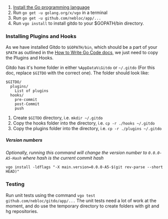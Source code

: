 1. [Install the Go programming language](https://golang.org/doc/install)
1. Run `go get -u golang.org/x/vgo` in a terminal
1. Run `go get -u github.com/nebloc/app/...`
1. Run `vgo install` to install gitdo to your $GOPATH/bin directory.

### Installing Plugins and Hooks
As we have installed Gitdo to `$GOPATH/bin`, which should be a part of your `$PATH` as outlined in the [How to Write Go Code docs,](https://golang.org/doc/code.html#GOPATH) we just need to copy the Plugins and Hooks.

Gitdo has it's home folder in either `%AppData%\Gitdo` or `~/.gitdo` (For this doc, replace `$GITDO` with the correct one).
The folder should look like:
```
$GITDO/
  plugins/
    List of plugins
  hooks/
    pre-commit
    post-Commit
    push
```
1. Create `$GITDO` directory, i.e. `mkdir ~/.gitdo`
1. Copy the hooks folder into the directory, i.e. `cp -r ./hooks ~/.gitdo`
1. Copy the plugins folder into the directory, i.e. `cp -r ./plugins ~/.gitdo`


##### Version numbers
*Optionally, running this command will change the version number to `0.0.0-A5-Hash` where hash is the current commit hash*
```
vgo install -ldflags "-X main.version=0.0.0-A5-$(git rev-parse --short HEAD)"
```


### Testing
Run unit tests using the command `vgo test github.com/nebloc/gitdo/app/...`
The unit tests need a lot of work at the moment, and do use the temporary directory to create folders with git and hg repositories.
